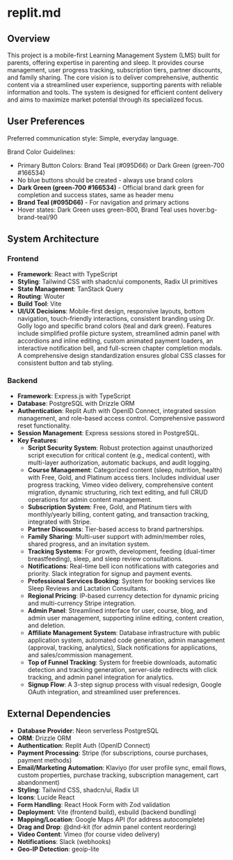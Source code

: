 # replit.md

## Overview

This project is a mobile-first Learning Management System (LMS) built for parents, offering expertise in parenting and sleep. It provides course management, user progress tracking, subscription tiers, partner discounts, and family sharing. The core vision is to deliver comprehensive, authentic content via a streamlined user experience, supporting parents with reliable information and tools. The system is designed for efficient content delivery and aims to maximize market potential through its specialized focus.

## User Preferences

Preferred communication style: Simple, everyday language.

Brand Color Guidelines:
- Primary Button Colors: Brand Teal (#095D66) or Dark Green (green-700 #166534)
- No blue buttons should be created - always use brand colors
- **Dark Green (green-700 #166534)** - Official brand dark green for completion and success states, same as header menu
- **Brand Teal (#095D66)** - For navigation and primary actions
- Hover states: Dark Green uses green-800, Brand Teal uses hover:bg-brand-teal/90

## System Architecture

### Frontend
- **Framework**: React with TypeScript
- **Styling**: Tailwind CSS with shadcn/ui components, Radix UI primitives
- **State Management**: TanStack Query
- **Routing**: Wouter
- **Build Tool**: Vite
- **UI/UX Decisions**: Mobile-first design, responsive layouts, bottom navigation, touch-friendly interactions, consistent branding using Dr. Golly logo and specific brand colors (teal and dark green). Features include simplified profile picture system, streamlined admin panel with accordions and inline editing, custom animated payment loaders, an interactive notification bell, and full-screen chapter completion modals. A comprehensive design standardization ensures global CSS classes for consistent button and tab styling.

### Backend
- **Framework**: Express.js with TypeScript
- **Database**: PostgreSQL with Drizzle ORM
- **Authentication**: Replit Auth with OpenID Connect, integrated session management, and role-based access control. Comprehensive password reset functionality.
- **Session Management**: Express sessions stored in PostgreSQL.
- **Key Features**:
    - **Script Security System**: Robust protection against unauthorized script execution for critical content (e.g., medical content), with multi-layer authorization, automatic backups, and audit logging.
    - **Course Management**: Categorized content (sleep, nutrition, health) with Free, Gold, and Platinum access tiers. Includes individual user progress tracking, Vimeo video delivery, comprehensive content migration, dynamic structuring, rich text editing, and full CRUD operations for admin content management.
    - **Subscription System**: Free, Gold, and Platinum tiers with monthly/yearly billing, content gating, and transaction tracking, integrated with Stripe.
    - **Partner Discounts**: Tier-based access to brand partnerships.
    - **Family Sharing**: Multi-user support with admin/member roles, shared progress, and an invitation system.
    - **Tracking Systems**: For growth, development, feeding (dual-timer breastfeeding), sleep, and sleep review consultations.
    - **Notifications**: Real-time bell icon notifications with categories and priority. Slack integration for signup and payment events.
    - **Professional Services Booking**: System for booking services like Sleep Reviews and Lactation Consultants.
    - **Regional Pricing**: IP-based currency detection for dynamic pricing and multi-currency Stripe integration.
    - **Admin Panel**: Streamlined interface for user, course, blog, and admin user management, supporting inline editing, content creation, and deletion.
    - **Affiliate Management System**: Database infrastructure with public application system, automated code generation, admin management (approval, tracking, analytics), Slack notifications for applications, and sales/commission management.
    - **Top of Funnel Tracking**: System for freebie downloads, automatic detection and tracking generation, server-side redirects with click tracking, and admin panel integration for analytics.
    - **Signup Flow**: A 3-step signup process with visual redesign, Google OAuth integration, and streamlined user preferences.

## External Dependencies

- **Database Provider**: Neon serverless PostgreSQL
- **ORM**: Drizzle ORM
- **Authentication**: Replit Auth (OpenID Connect)
- **Payment Processing**: Stripe (for subscriptions, course purchases, payment methods)
- **Email/Marketing Automation**: Klaviyo (for user profile sync, email flows, custom properties, purchase tracking, subscription management, cart abandonment)
- **Styling**: Tailwind CSS, shadcn/ui, Radix UI
- **Icons**: Lucide React
- **Form Handling**: React Hook Form with Zod validation
- **Deployment**: Vite (frontend build), esbuild (backend bundling)
- **Mapping/Location**: Google Maps API (for address autocomplete)
- **Drag and Drop**: @dnd-kit (for admin panel content reordering)
- **Video Content**: Vimeo (for course video delivery)
- **Notifications**: Slack (webhooks)
- **Geo-IP Detection**: geoip-lite